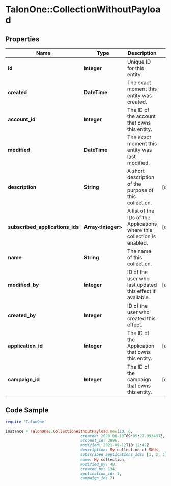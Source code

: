 # TalonOne::CollectionWithoutPayload

## Properties

Name | Type | Description | Notes
------------ | ------------- | ------------- | -------------
**id** | **Integer** | Unique ID for this entity. | 
**created** | **DateTime** | The exact moment this entity was created. | 
**account_id** | **Integer** | The ID of the account that owns this entity. | 
**modified** | **DateTime** | The exact moment this entity was last modified. | 
**description** | **String** | A short description of the purpose of this collection. | [optional] 
**subscribed_applications_ids** | **Array&lt;Integer&gt;** | A list of the IDs of the Applications where this collection is enabled. | [optional] 
**name** | **String** | The name of this collection. | 
**modified_by** | **Integer** | ID of the user who last updated this effect if available. | [optional] 
**created_by** | **Integer** | ID of the user who created this effect. | 
**application_id** | **Integer** | The ID of the Application that owns this entity. | [optional] 
**campaign_id** | **Integer** | The ID of the campaign that owns this entity. | [optional] 

## Code Sample

```ruby
require 'TalonOne'

instance = TalonOne::CollectionWithoutPayload.new(id: 6,
                                 created: 2020-06-10T09:05:27.993483Z,
                                 account_id: 3886,
                                 modified: 2021-09-12T10:12:42Z,
                                 description: My collection of SKUs,
                                 subscribed_applications_ids: [1, 2, 3],
                                 name: My collection,
                                 modified_by: 48,
                                 created_by: 134,
                                 application_id: 1,
                                 campaign_id: 7)
```


